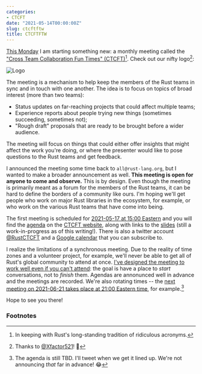 ```yaml
---
categories:
- CTCFT
date: "2021-05-14T00:00:00Z"
slug: ctcftftw
title: CTCFTFTW
---
```


[This Monday][agenda] I am starting something new: a monthly meeting called the ["Cross Team Collaboration Fun Times" (CTCFT)][CTCFT][^c1]. Check out our nifty logo[^thanks]:

![Logo](https://raw.githubusercontent.com/rust-ctcft/ctcft/main/img/camprust.png)

The meeting is a mechanism to help keep the members of the Rust teams in sync and in touch with one another. The idea is to focus on topics of broad interest (more than two teams):

* Status updates on far-reaching projects that could affect multiple teams;
* Experience reports about people trying new things (sometimes succeeding, sometimes not);
* "Rough draft" proposals that are ready to be brought before a wider audience.

The meeting will focus on things that could either offer insights that might affect the work you're doing, or where the presenter would like to pose questions to the Rust teams and get feedback.

I announced the meeting some time back to `all@rust-lang.org`, but I wanted to make a broader announcement as well. **This meeting is open for anyone to come and observe.** This is by design. Even though the meeting is primarily meant as a forum for the members of the Rust teams, it can be hard to define the borders of a community like ours. I'm hoping we'll get people who work on major Rust libraries in the ecosystem, for example, or who work on the various Rust teams that have come into being.

The first meeting is scheduled for [2021-05-17 at 15:00 Eastern](https://everytimezone.com/s/675bc61f) and you will find the [agenda] on the [CTCFT website][CTCFT], along with links to the [slides] (still a work-in-progress as of this writing!). There is also a twitter account [@RustCTCFT] and a [Google calendar](https://calendar.google.com/calendar/embed?src=7n0vvoqfe0kbnk6i04uiu52t30%40group.calendar.google.com&ctz=America%2FNew_York) that you can subscribe to.

I realize the limitations of a synchronous meeting. Due to the reality of time zones and a volunteer project, for example, we'll never be able to get all of Rust's global community to attend at once. [I've designed the meeting to work well even if you can't attend][global]: the goal is have a place to *start* conversations, not to *finish* them. Agendas are annonunced well in advance and the meetings are recorded. We're also rotating times -- the [next meeting on 2021-06-21 takes place at 21:00 Eastern time][2021-06-21], for example.[^noagenda]

[global]: https://rust-ctcft.github.io/ctcft/faq.html#what-can-we-do-to-make-this-accessible-to-people-around-the-globe

Hope to see you there!

[agenda]: https://rust-ctcft.github.io/ctcft/meetings/2021-05-17.html
[2021-06-21]: https://rust-ctcft.github.io/ctcft/meetings/2021-06-21.html
[@RustCTCFT]: https://twitter.com/rustctcft
[CTCFT]: https://rust-ctcft.github.io/ctcft/
[slides]: https://hackmd.io/@rust-ctcft

### Footnotes

[^c1]: In keeping with Rust's long-standing tradition of ridiculous acronyms.
[^thanks]: Thanks to [@Xfactor521](https://twitter.com/xfactor521)! 🙏
[^noagenda]: The agenda is still TBD. I'll tweet when we get it lined up. We're not announcing *that* far in advance! 😂
